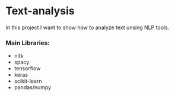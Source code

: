 # Text-analysis
In this project I want to show how to analyze text unsing NLP tools.

### Main Libraries:
* nltk
* spacy
* tensorflow
* keras
* scikit-learn
* pandas/numpy
